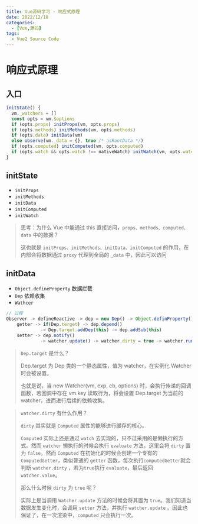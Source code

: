 ```yaml
---
title: Vue源码学习 - 响应式原理
date: 2022/12/18
categories:
  - [Vue,源码]
tags: 
  - Vue2 Source Code
---
```


# 响应式原理

## 入口

```js
initState() {
  vm._watchers = []
  const opts = vm.$options
  if (opts.props) initProps(vm, opts.props)
  if (opts.methods) initMethods(vm, opts.methods)
  if (opts.data) initData(vm)
  else observe(vm._data = {}, true /* asRootData */)
  if (opts.computed) initComputed(vm, opts.computed)
  if (opts.watch && opts.watch !== nativeWatch) initWatch(vm, opts.watch)
}
```

## initState

- `initProps`
- `initMethods`
- `initData`
- `initComputed`
- `initWatch`

> 思考：为什么 Vue 中能通过 this 直接访问，`props、methods、computed、data` 中的数据？
> 
> 这也就是 `initProps、initMethods、initData、initComputed` 的作用，在内部会将数据通过 `proxy` 代理到全局的 `_data` 中，因此可以访问

## initData

- `Object.defineProperty` 数据拦截
- `Dep` 依赖收集
- `Wathcer` 

```js
// 过程
Observer -> defineReactive -> dep = new Dep() -> Object.definProperty() -> getter、setter
    getter -> if(Dep.terget) -> dep.depend() 
             -> Dep.target.addDep(this) -> dep.addSub(this)
    setter -> dep.notify() 
             -> watcher.update() -> watcher.dirty = true -> watcher.run() -> watcher.get()
```

> `Dep.target` 是什么？
> 
> Dep.target 为 Dep 类的一个静态属性，值为 watcher，在实例化 Watcher 时会被设置。
> 
> 也就是说，当 new Watcher(vm, exp, cb, options) 时，会执行传递的回调函数，若回调中存在 vm.key 读取行为，将会设置 Dep.target 为当前的 watcher，进而进行后续的依赖收集。

> `watcher.dirty` 有什么作用？
> 
> `dirty` 其实就是 `Computed` 属性的能够进行缓存的核心。
> 
> `Computed` 实际上还是通过 `watch` 去实现的，只不过采用的是懒执行的方式。然而 `watcher` 懒执行的时候会执行 `evaluate` 方法，这里会将 `dirty` 置为 `false`。然而 `Computed` 在初始化的时候会创建一个专有的 `ComputedGetter`，类似普通的 `getter` 函数，每次执行`computedGetter`就会判断 `watcher.dirty` ，若为`true`执行 `evaluate`，最后返回 `watcher.value`。
> 
> 那么什么时候 `dirty` 为 `true` 呢？
> 
> 实际上是当调用 `Watcher.update` 方法的时候会将其置为 `true`。我们知道当数据发生变化时，会调用 `setter` 方法，并执行 `watcher.update` 。因此也保证了，在一次渲染中，`computed` 只会执行一次。